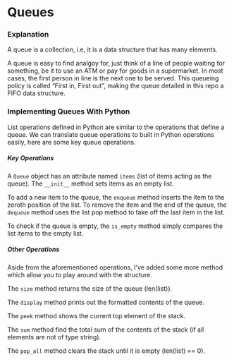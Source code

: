 # Queues


### Explanation

A queue is a collection, i.e, it is a data structure that has many elements.

A queue is easy to find analgoy for, just think of a line of people waiting for something, be it to use an ATM or pay for goods in a supermarket. In most cases, the first person in line is the next one to be served. This queueing policy is called “First in, First out”, making the queue detailed in this repo a FIFO data structure.

### Implementing Queues With Python

 List operations defined in Python are similar to the operations that define a queue. We can translate queue operations to built in Python operations easily, here are some key queue operations.

##### Key Operations

A `Queue` object has an attribute named `items` (list of items acting as the queue). The `__init__` method sets items as an empty list.

To add a new item to the queue, the `enqueue` method inserts the item to the zeroth position of the list. To remove the item and the end of the queue, the `dequeue` method uses the list pop method to take off the last item in the list.

To check if the queue is empty, the `is_empty` method simply compares the list items to the empty list.

##### Other Operations
Aside from the aforementioned operations, I've added some more method which allow you to play around with the structure.

The `size` method returns the size of the queue (len(list)).

The `display` method prints out the formatted contents of the queue.

The `peek` method shows the current top element of the stack.

The `sum` method find the total sum of the contents of the stack (if all elements are not of type string).

The `pop_all` method clears the stack until it is empty (len(list) == 0).

